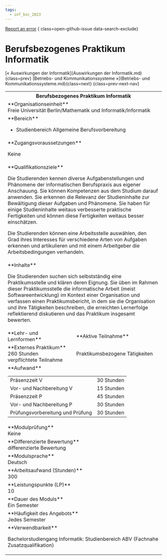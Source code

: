 ```yaml
---
tags:
  - inf_bsc_2023
---
```

[Report an error](https://github.com/SGSSGene/FUB-SUP/issues/new?title=Error%20in%20%22Berufsbezogenes%20Praktikum%20Informatik%22&body=There%20seems%20to%20be%20an%20error%20in%20module%20%22Berufsbezogenes%20Praktikum%20Informatik%22%2E%0A%0A%3CDescribe%20here%20a%20slightly%20more%20detailed%20description%20of%20what%20is%20wrong%3E&labels=bug)
{ class=open-github-issue data-search-exclude}

# Berufsbezogenes Praktikum Informatik

[« Auswirkungen der Informatik](Auswirkungen der Informatik.md){class=prev}
[Betriebs- und Kommunikationssysteme »](Betriebs- und Kommunikationssysteme.md){class=next}
{class=prev-next-nav}

<table markdown id="moduledesc">
<tr markdown class="moduledesc_head"><th colspan="2">Berufsbezogenes Praktikum Informatik </th></tr>
<tr markdown><td colspan="2">**Organisationseinheit**   <br>Freie Universität Berlin/Mathematik und Informatik/Informatik</td></tr>

<tr markdown><td colspan="2">**Bereich**<br>


- Studienbereich Allgemeine Berufsvorbereitung

</td></tr>

<tr markdown><td colspan="2">**Zugangsvoraussetzungen** <br>

Keine


</td></tr>
<tr markdown><td colspan="2">**Qualifikationsziele**    <br>

Die Studierenden kennen diverse Aufgabenstellungen und Phänomene der
informatischen Berufspraxis aus eigener Anschauung. Sie können Kompetenzen
aus dem Studium darauf anwenden. Sie erkennen die Relevanz der
Studieninhalte zur Bewältigung dieser Aufgaben und Phänomene. Sie haben für
einige Studieninhalte weitaus verbesserte praktische Fertigkeiten und können
diese Fertigkeiten weitaus besser einschätzen.

Die Studierenden können eine Arbeitsstelle auswählen, den Grad ihres
Interesses für verschiedene Arten von Aufgaben erkennen und artikulieren und
mit einem Arbeitgeber die Arbeitsbedingungen verhandeln.


</td></tr>
<tr markdown><td colspan="2">**Inhalte**                <br>

Die Studierenden suchen sich selbstständig eine Praktikumsstelle und klären
deren Eignung. Sie üben im Rahmen dieser Praktikumsstelle die informatische
Arbeit (meist Softwareentwicklung) im Kontext einer Organisation und
verfassen einen Praktikumsbericht, in dem sie die Organisation und ihre
Tätigkeiten beschreiben, die erreichten Lernerfolge reflektierend
diskutieren und das Praktikum insgesamt bewerten.


</td></tr>

<tr markdown><td>**Lehr- und Lernformen**</td><td>**Aktive Teilnahme**</td></tr>
<tr markdown><td> **Externes Praktikum** <br>260 Stunden <br> verpflichtete Teilnahme</td><td>

Praktikumsbezogene Tätigkeiten
</td></tr>
<tr markdown><td colspan="2">**Aufwand**                <br>
<table class="aufwand_table">
<tr><td>Präsenzzeit V</td><td>30 Stunden</td></tr>
<tr><td>Vor- und Nachbereitung V</td><td>15 Stunden</td></tr>
<tr><td>Präsenzzeit P</td><td>45 Stunden</td></tr>
<tr><td>Vor- und Nachbereitung P</td><td>30 Stunden</td></tr>
<tr><td>Prüfungsvorbereitung und Prüfung</td><td>30 Stunden</td></tr>
</table>

</td></tr>
<tr markdown><td colspan="2">**Modulprüfung**             <br>Keine


</td></tr>
<tr markdown><td colspan="2">**Differenzierte Bewertung** <br>differenzierte Bewertung

</td></tr>
<tr markdown><td colspan="2">**Modulsprache**             <br>Deutsch</td></tr>
<tr markdown><td colspan="2">**Arbeitsaufwand (Stunden)** <br>300</td></tr>
<tr markdown><td colspan="2">**Leistungspunkte (LP)**     <br>10</td></tr>
<tr markdown><td colspan="2">**Dauer des Moduls**         <br>Ein Semester</td></tr>
<tr markdown><td colspan="2">**Häufigkeit des Angebots**  <br>Jedes Semester</td></tr>
<tr markdown><td colspan="2">**Verwendbarkeit**           <br>

Bachelorstudiengang Informatik: Studienbereich ABV (Fachnahe
Zusatzqualifikation)


</td></tr>

</table>
